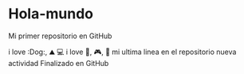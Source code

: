 # Hola-mundo

Mi primer repositorio en GitHub

i love :Dog:, :mountain: :computer:
i love :pizza:, :video_game:, :cinema:
mi ultima linea en el repositorio
nueva actividad
Finalizado en GitHub
